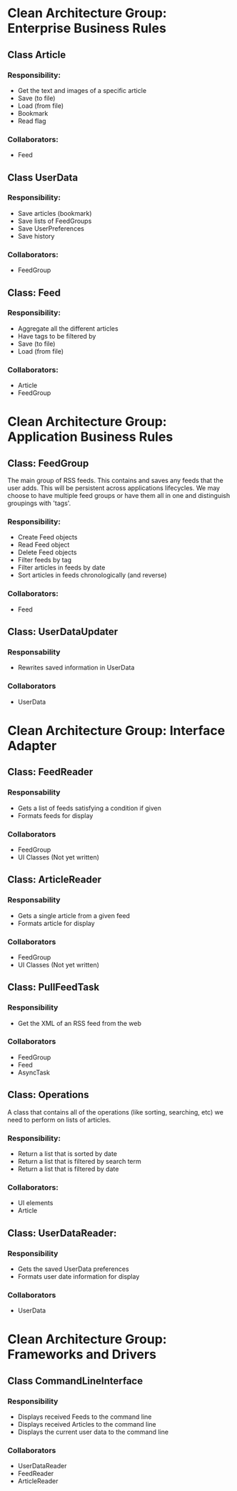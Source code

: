  <!-- Entity:         [3/3] -->
 <!-- Use Cases:      [2/2] -->
 <!-- Controllers:    [5/1] -->
 <!-- User Interface: [1/1] -->

# Clean Architecture Group: Enterprise Business Rules

## Class Article

### Responsibility:
- Get the text and images of a specific article
- Save (to file)
- Load (from file)
- Bookmark
- Read flag

### Collaborators:
- Feed

## Class UserData

### Responsibility:
- Save articles (bookmark)
- Save lists of FeedGroups
- Save UserPreferences
- Save history

### Collaborators:
- FeedGroup

## Class: Feed

### Responsibility:
- Aggregate all the different articles
- Have tags to be filtered by
- Save (to file)
- Load (from file)

### Collaborators:
- Article
- FeedGroup

# Clean Architecture Group: Application Business Rules

## Class: FeedGroup
The main group of RSS feeds. This contains and saves any feeds that the user adds. This will be persistent across applications lifecycles. We may choose to have multiple feed groups or have them all in one and distinguish groupings with 'tags'.


### Responsibility:
- Create Feed objects
- Read Feed object
- Delete Feed objects
- Filter feeds by tag
- Filter articles in feeds by date
- Sort articles in feeds chronologically (and reverse)

### Collaborators:
- Feed

## Class: UserDataUpdater

### Responsability
- Rewrites saved information in UserData

### Collaborators
- UserData

# Clean Architecture Group: Interface Adapter

## Class: FeedReader

### Responsability
- Gets a list of feeds satisfying a condition if given
- Formats feeds for display 

### Collaborators
- FeedGroup
- UI Classes (Not yet written)

## Class: ArticleReader

### Responsability
- Gets a single article from a given feed
- Formats article for display

### Collaborators
- FeedGroup
- UI Classes (Not yet written)

## Class: PullFeedTask

### Responsibility
- Get the XML of an RSS feed from the web

### Collaborators
- FeedGroup
- Feed
- AsyncTask

## Class: Operations

A class that contains all of the operations (like sorting, searching, etc) we need to perform on lists of articles.

### Responsibility:
- Return a list that is sorted by date
- Return a list that is filtered by search term
- Return a list that is filtered by date

### Collaborators:
- UI elements
- Article

## Class: UserDataReader:

### Responsibility
- Gets the saved UserData preferences
- Formats user date information for display

### Collaborators
- UserData

#  Clean Architecture Group: Frameworks and Drivers

## Class CommandLineInterface

### Responsibility
- Displays received Feeds to the command line
- Displays received Articles to the command line
- Displays the current user data to the command line

### Collaborators
- UserDataReader
- FeedReader
- ArticleReader

